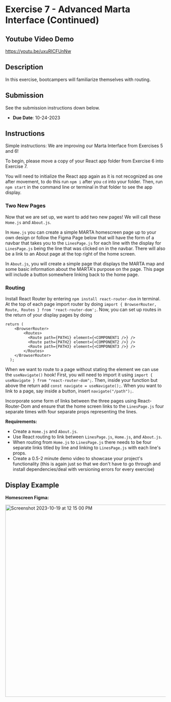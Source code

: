 # Exercise 7 - Advanced Marta Interface (Continued)

## Youtube Video Demo
https://youtu.be/uxuRICFUnNw

## Description
In this exercise, bootcampers will familiarize themselves with routing.

## Submission
See the submission instructions down below.
- **Due Date**: 10-24-2023

## Instructions

Simple instructions: We are improving our Marta Interface from Exercises 5 and 6!

To begin, please move a copy of your React app folder from Exercise 6 into Exercise 7.

You will need to initialize the React app again as it is not recognized as one after movement, to do this run `npm i` after you `cd` into your folder. Then, run `npm start` in the command line or terminal in that folder to see the app display.

### Two New Pages

Now that we are set up, we want to add two new pages! We will call these `Home.js` and `About.js`. 

In `Home.js` you can create a simple MARTA homescreen page up to your own design or follow the Figma Page below that will have the form of a navbar that takes you to the `LinesPage.js` for each line with the display for `LinesPage.js` being the line that was clicked on in the navbar. There will also be a link to an About page at the top right of the home screen.

In `About.js`, you will create a simple page that displays the MARTA map and some basic information about the MARTA's purpose on the page. This page will include a button somewhere linking back to the home page.

### Routing
Install React Router by entering `npm install react-router-dom` in terminal. At the top of each page import router by doing `import { BrowserRouter, Route, Routes } from 'react-router-dom';`. Now, you can set up routes in the return of your display pages by doing

```
return (
    <BrowserRouter>
        <Routes>
          <Route path={PATH1} element={<COMPONENT1 />} />
          <Route path={PATH2} element={<COMPONENT2 />} />
          <Route path={PATH3} element={<COMPONENT3 />} />
        </Routes>
    </BrowserRouter>
  );
```

When we want to route to a page without stating the element we can use the `useNavigate()` hook! First, you will need to import it using `import { useNavigate } from "react-router-dom";`. Then, inside your function but above the return add `const navigate = useNavigate();`. When you want to link to a page, say inside a button, insert `navigate("/path");`.

Incorporate some form of links between the three pages using React-Router-Dom and ensure that the home screen links to the `LinesPage.js` four separate times with four separate props representing the lines.

**Requirements:**
- Create a `Home.js` and `About.js`.
- Use React routing to link between `LinesPage.js`, `Home.js`, and `About.js`.
- When routing from `Home.js` to `LinesPage.js` there needs to be four separate links titled by line and linking to `LinesPage.js` with each line's props.
- Create a 0.5-2 minute demo video to showcase your project's functionality (this is again just so that we don't have to go through and install dependencies/deal with versioning errors for every exercise)

## Display Example

**Homescreen Figma:**

<img width="604" alt="Screenshot 2023-10-19 at 12 15 00 PM" src="https://github.com/BoG-Dev-Bootcamp-F23/bootcamp-f23/assets/113480497/6f0ba248-c593-4934-b593-09d01008cbe8">
